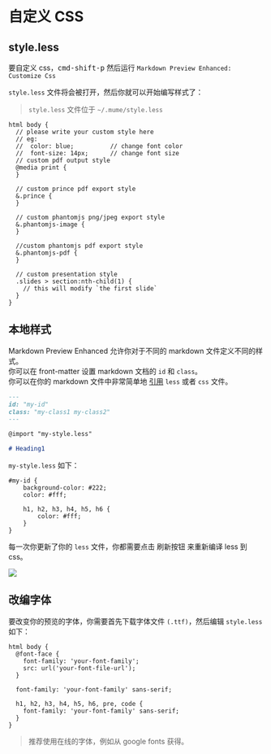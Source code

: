 # 自定义 CSS  

## style.less

要自定义 css，<kbd>cmd-shift-p</kbd> 然后运行 `Markdown Preview Enhanced: Customize Css`  

`style.less` 文件将会被打开，然后你就可以开始编写样式了：  

> `style.less` 文件位于 `~/.mume/style.less`


```less
html body {
  // please write your custom style here
  // eg:
  //  color: blue;          // change font color
  //  font-size: 14px;      // change font size
  // custom pdf output style
  @media print {
  }

  // custom prince pdf export style
  &.prince {
  }

  // custom phantomjs png/jpeg export style
  &.phantomjs-image {
  }

  //custom phantomjs pdf export style
  &.phantomjs-pdf {
  }

  // custom presentation style
  .slides > section:nth-child(1) {
    // this will modify `the first slide`
  }
}
```

## 本地样式  
Markdown Preview Enhanced 允许你对于不同的 markdown 文件定义不同的样式。    
你可以在 front-matter 设置 markdown 文档的 `id` 和 `class`。  
你可以在你的 markdown 文件中非常简单地 [引用](zh-cn/file-imports.md) `less` 或者 `css` 文件。  

```markdown
---
id: "my-id"
class: "my-class1 my-class2"
---

@import "my-style.less"

# Heading1
```  

`my-style.less` 如下：    

```less
#my-id {
    background-color: #222;
    color: #fff;

    h1, h2, h3, h4, h5, h6 {
        color: #fff;
    }
}
```

每一次你更新了你的 `less` 文件，你都需要点击 刷新按钮 来重新编译 less 到 css。  

![](https://cloud.githubusercontent.com/assets/1908863/22716917/c7088ae0-ed5d-11e6-8db9-e1ab035a3a2b.png)

## 改编字体  
要改变你的预览的字体，你需要首先下载字体文件 `(.ttf)`，然后编辑 `style.less` 如下：  

```less
html body {
  @font-face {
    font-family: 'your-font-family';
    src: url('your-font-file-url');
  }

  font-family: 'your-font-family' sans-serif;

  h1, h2, h3, h4, h5, h6, pre, code {
    font-family: 'your-font-family' sans-serif;
  }
}
```

> 推荐使用在线的字体，例如从 google fonts 获得。